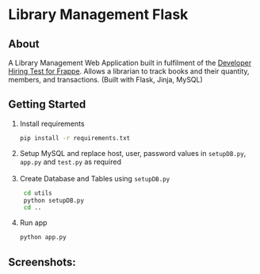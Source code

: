 # **Library Management Flask**

## **About**

A Library Management Web Application built in fulfilment of the [Developer Hiring Test for Frappe](https://frappe.io/dev-hiring-test). Allows a librarian to track books and their quantity, members, and transactions.
(Built with Flask, Jinja, MySQL)

## **Getting Started**

1. Install requirements
   ```sh
   pip install -r requirements.txt
   ```
2. Setup MySQL and replace host, user, password values in `setupDB.py`, `app.py` and `test.py` as required </br></br>
3. Create Database and Tables using `setupDB.py`
   ```sh
    cd utils
    python setupDB.py
    cd ..
   ```
4. Run app
   ```sh
   python app.py
   ```

## **Screenshots:**


